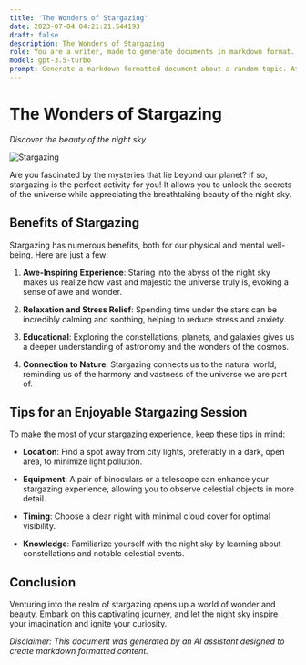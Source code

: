 ```yaml
---
title: 'The Wonders of Stargazing'
date: 2023-07-04 04:21:21.544193
draft: false
description: The Wonders of Stargazing
role: You are a writer, made to generate documents in markdown format. It is very important that all of the documents you generate are in valid markdown format.
model: gpt-3.5-turbo
prompt: Generate a markdown formatted document about a random topic. At the bottom, include a disclaimer explaining that the document was generated by you. The first line of the document should be the title. Make sure that the entire document is in proper markdown format, using a mix of various tags to make the document visually appealing.
---
```


# The Wonders of Stargazing 
*Discover the beauty of the night sky* 

![Stargazing](https://www.example.com/stargazing-image.jpg)

Are you fascinated by the mysteries that lie beyond our planet? If so, stargazing is the perfect activity for you! It allows you to unlock the secrets of the universe while appreciating the breathtaking beauty of the night sky.

## Benefits of Stargazing
Stargazing has numerous benefits, both for our physical and mental well-being. Here are just a few:

1. **Awe-Inspiring Experience**: Staring into the abyss of the night sky makes us realize how vast and majestic the universe truly is, evoking a sense of awe and wonder.

2. **Relaxation and Stress Relief**: Spending time under the stars can be incredibly calming and soothing, helping to reduce stress and anxiety.

3. **Educational**: Exploring the constellations, planets, and galaxies gives us a deeper understanding of astronomy and the wonders of the cosmos.

4. **Connection to Nature**: Stargazing connects us to the natural world, reminding us of the harmony and vastness of the universe we are part of.

## Tips for an Enjoyable Stargazing Session
To make the most of your stargazing experience, keep these tips in mind:

- **Location**: Find a spot away from city lights, preferably in a dark, open area, to minimize light pollution.

- **Equipment**: A pair of binoculars or a telescope can enhance your stargazing experience, allowing you to observe celestial objects in more detail.

- **Timing**: Choose a clear night with minimal cloud cover for optimal visibility.

- **Knowledge**: Familiarize yourself with the night sky by learning about constellations and notable celestial events.

## Conclusion
Venturing into the realm of stargazing opens up a world of wonder and beauty. Embark on this captivating journey, and let the night sky inspire your imagination and ignite your curiosity.

*Disclaimer: This document was generated by an AI assistant designed to create markdown formatted content.*